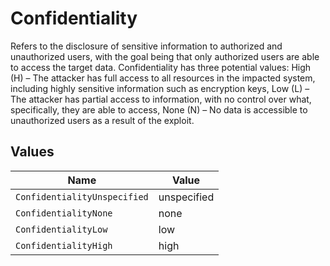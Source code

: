 # Confidentiality

Refers to the disclosure of sensitive information to authorized and unauthorized users, with the goal being that only authorized users are able to access the target data. Confidentiality has three potential values: High (H) – The attacker has full access to all resources in the impacted system, including highly sensitive information such as encryption keys, Low (L) – The attacker has partial access to information, with no control over what, specifically, they are able to access, None (N) – No data is accessible to unauthorized users as a result of the exploit.


## Values

| Name                         | Value                        |
| ---------------------------- | ---------------------------- |
| `ConfidentialityUnspecified` | unspecified                  |
| `ConfidentialityNone`        | none                         |
| `ConfidentialityLow`         | low                          |
| `ConfidentialityHigh`        | high                         |